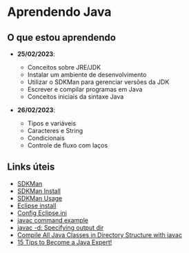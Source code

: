 # Aprendendo Java

## O que estou aprendendo

- **25/02/2023**:
  - Conceitos sobre JRE/JDK
  - Instalar um ambiente de desenvolvimento
  - Utilizar o SDKMan para gerenciar versões da JDK
  - Escrever e compilar programas em Java
  - Conceitos iniciais da sintaxe Java

- **26/02/2023**:
  - Tipos e variáveis
  - Caracteres e String
  - Condicionais
  - Controle de fluxo com laços


## Links úteis

- [SDKMan](https://sdkman.io/)
- [SDKMan Install](https://sdkman.io/install)
- [SDKMan Usage](https://sdkman.io/usage)
- [Eclipse install](https://www.edivaldobrito.com.br/eclipse-no-linux/)
- [Config Eclipse.ini](https://bugs.eclipse.org/bugs/show_bug.cgi?id=549813)
- [javac command example](https://www.codejava.net/java-core/tools/using-javac-command)
- [javac -d: Specifying output dir](http://www.herongyang.com/Java-Tools/javac-Option-d-Specifying-Output-Directory.html)
- [Compile All Java Classes in Directory Structure with javac](https://www.baeldung.com/javac-compile-classes-directory)
- [15 Tips to Become a Java Expert!](https://dev.to/weder96/15-tips-to-become-a-java-expert-1acj#section-03)
